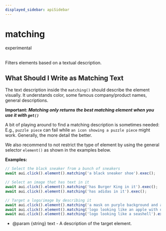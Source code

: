 ```yaml
---
displayed_sidebar: apiSidebar
---
```

# matching
<span class="theme-doc-version-badge badge badge--secondary">experimental</span><br/><br/>

Filters elements based on a textual description.

## What Should I Write as Matching Text
The text description inside the `matching()` should describe the element visually.
It understands color, some famous company/product names, general descriptions.

**Important: _Matching only returns the best matching element when you use it with `get()`_**

A bit of playing around to find a matching description is sometimes needed:
E.g., `puzzle piece` can fail while `an icon showing a puzzle piece` might work.
Generally, the more detail the better.

We also recommend to not restrict the type of element by using the general
selector `element()` as shown in the examples below.

**Examples:** 
```typescript
// Select the black sneaker from a bunch of sneakers
await aui.click().element().matching('a black sneaker shoe').exec();

// Select an image that has text in it
await aui.click().element().matching('has Burger King in it').exec();
await aui.click().element().matching('has adidas in it').exec();

// Target a logo/image by describing it
await aui.click().element().matching('a mask on purple background and a firefox logo').exec();
await aui.click().element().matching('logo looking like an apple with one bite bitten off').exec();
await aui.click().element().matching('logo looking like a seashell').exec();
```

   * @param \{string} text - A description of the target element.
